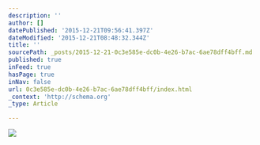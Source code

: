 ```yaml
---
description: ''
author: []
datePublished: '2015-12-21T09:56:41.397Z'
dateModified: '2015-12-21T08:48:32.344Z'
title: ''
sourcePath: _posts/2015-12-21-0c3e585e-dc0b-4e26-b7ac-6ae78dff4bff.md
published: true
inFeed: true
hasPage: true
inNav: false
url: 0c3e585e-dc0b-4e26-b7ac-6ae78dff4bff/index.html
_context: 'http://schema.org'
_type: Article

---
```

![](https://the-grid-user-content.s3-us-west-2.amazonaws.com/7c865842-aabe-46e1-9410-9a679541e52b.png)